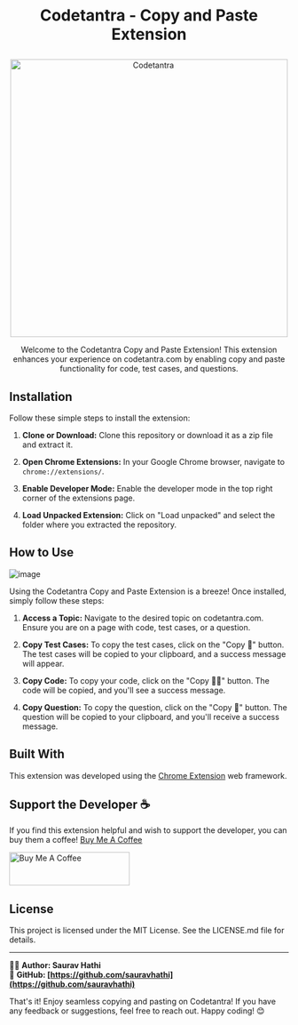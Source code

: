 # <p align="center">Codetantra - Copy and Paste Extension </p>

<p align="center"><img width="500" src="https://github.com/sauravhathi/codetantra-enable-copy-and-paste/assets/61316762/fb0a6890-d567-4d24-a13f-f1418524fc74" alt="Codetantra"></p>

<p align="center">Welcome to the Codetantra Copy and Paste Extension! This extension enhances your experience on codetantra.com by enabling copy and paste functionality for code, test cases, and questions.</p>

## Installation

Follow these simple steps to install the extension:

1. **Clone or Download:** Clone this repository or download it as a zip file and extract it.

2. **Open Chrome Extensions:** In your Google Chrome browser, navigate to `chrome://extensions/`.

3. **Enable Developer Mode:** Enable the developer mode in the top right corner of the extensions page.

4. **Load Unpacked Extension:** Click on "Load unpacked" and select the folder where you extracted the repository.

## How to Use

![image](https://github.com/sauravhathi/codetantra-enable-copy-and-paste/assets/61316762/e2549b06-d4ea-4920-9b5f-9e2adf731031)

Using the Codetantra Copy and Paste Extension is a breeze! Once installed, simply follow these steps:

1. **Access a Topic:** Navigate to the desired topic on codetantra.com. Ensure you are on a page with code, test cases, or a question.

2. **Copy Test Cases:** To copy the test cases, click on the "Copy 🧪" button. The test cases will be copied to your clipboard, and a success message will appear.

3. **Copy Code:** To copy your code, click on the "Copy 🧑‍💻" button. The code will be copied, and you'll see a success message.

4. **Copy Question:** To copy the question, click on the "Copy 📝" button. The question will be copied to your clipboard, and you'll receive a success message.

## Built With

This extension was developed using the [Chrome Extension](https://developer.chrome.com/extensions) web framework.

## Support the Developer ☕

If you find this extension helpful and wish to support the developer, you can buy them a coffee! [Buy Me A Coffee](https://www.buymeacoffee.com/sauravhathi)

<a href="https://www.buymeacoffee.com/sauravhathi" target="_blank"><img src="https://cdn.buymeacoffee.com/buttons/v2/arial-yellow.png" alt="Buy Me A Coffee" style="height: 60px !important;width: 217px !important;" ></a>

## License

This project is licensed under the MIT License. See the LICENSE.md file for details.

---

👨‍💻 **Author: Saurav Hathi**  
🌟 **GitHub: [https://github.com/sauravhathi](https://github.com/sauravhathi)**

That's it! Enjoy seamless copying and pasting on Codetantra! If you have any feedback or suggestions, feel free to reach out. Happy coding! 😊
